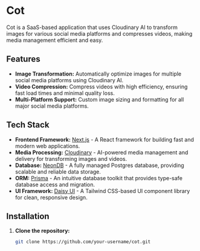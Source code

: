 # Cot

Cot is a SaaS-based application that uses Cloudinary AI to transform images for various social media platforms and compresses videos, making media management efficient and easy.

## Features

- **Image Transformation:** Automatically optimize images for multiple social media platforms using Cloudinary AI.
- **Video Compression:** Compress videos with high efficiency, ensuring fast load times and minimal quality loss.
- **Multi-Platform Support:** Custom image sizing and formatting for all major social media platforms.

## Tech Stack

- **Frontend Framework:** [Next.js](https://nextjs.org/) - A React framework for building fast and modern web applications.
- **Media Processing:** [Cloudinary](https://cloudinary.com/) - AI-powered media management and delivery for transforming images and videos.
- **Database:** [NeonDB](https://neon.tech/) - A fully managed Postgres database, providing scalable and reliable data storage.
- **ORM:** [Prisma](https://www.prisma.io/) - An intuitive database toolkit that provides type-safe database access and migration.
- **UI Framework:** [Daisy UI](https://daisyui.com/) - A Tailwind CSS-based UI component library for clean, responsive design.

## Installation

1. **Clone the repository:**

   ```bash
   git clone https://github.com/your-username/cot.git
